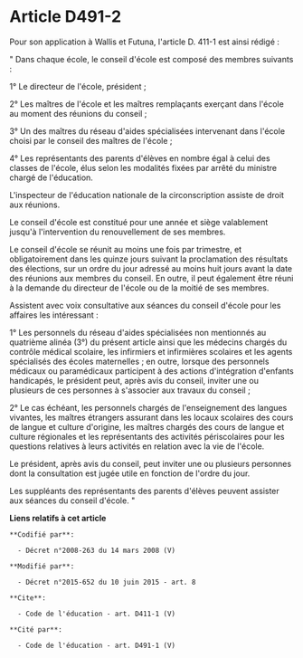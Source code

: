 # Article D491-2

Pour son application à Wallis et Futuna, l'article D. 411-1 est ainsi rédigé : 

" Dans chaque école, le conseil d'école est composé des membres suivants : 

1° Le directeur de l'école, président ; 

2° Les maîtres de l'école et les maîtres remplaçants exerçant dans l'école au moment des réunions du conseil ; 

3° Un des maîtres du réseau d'aides spécialisées intervenant dans l'école choisi par le conseil des maîtres de l'école ; 

4° Les représentants des parents d'élèves en nombre égal à celui des classes de l'école, élus selon les modalités fixées par
arrêté du ministre chargé de l'éducation. 

L'inspecteur de l'éducation nationale de la circonscription assiste de droit aux réunions. 

Le conseil d'école est constitué pour une année et siège valablement jusqu'à l'intervention du renouvellement de ses
membres. 

Le conseil d'école se réunit au moins une fois par trimestre, et obligatoirement dans les quinze jours suivant la
proclamation des résultats des élections, sur un ordre du jour adressé au moins huit jours avant la date des réunions aux
membres du conseil. En outre, il peut également être réuni à la demande du directeur de l'école ou de la moitié de ses
membres. 

Assistent avec voix consultative aux séances du conseil d'école pour les affaires les intéressant : 

1° Les personnels du réseau d'aides spécialisées non mentionnés au quatrième alinéa (3°) du présent article ainsi que les
médecins chargés du contrôle médical scolaire, les infirmiers et infirmières scolaires et les agents spécialisés des écoles
maternelles ; en outre, lorsque des personnels médicaux ou paramédicaux participent à des actions d'intégration d'enfants
handicapés, le président peut, après avis du conseil, inviter une ou plusieurs de ces personnes à s'associer aux travaux du
conseil ; 

2° Le cas échéant, les personnels chargés de l'enseignement des langues vivantes, les maîtres étrangers assurant dans les
locaux scolaires des cours de langue et culture d'origine, les maîtres chargés des cours de langue et culture régionales et
les représentants des activités périscolaires pour les questions relatives à leurs activités en relation avec la vie de
l'école. 

Le président, après avis du conseil, peut inviter une ou plusieurs personnes dont la consultation est jugée utile en fonction
de l'ordre du jour. 

Les suppléants des représentants des parents d'élèves peuvent assister aux séances du conseil d'école. "

**Liens relatifs à cet article**

	**Codifié par**:

	  - Décret n°2008-263 du 14 mars 2008 (V)

	**Modifié par**:

	  - Décret n°2015-652 du 10 juin 2015 - art. 8

	**Cite**:

	  - Code de l'éducation - art. D411-1 (V)

	**Cité par**:

	  - Code de l'éducation - art. D491-1 (V)
